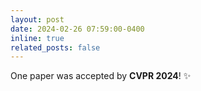 ```yaml
---
layout: post
date: 2024-02-26 07:59:00-0400
inline: true
related_posts: false
---
```


One paper was accepted by **CVPR 2024**! :sparkles: 

